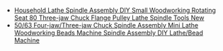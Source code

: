 - [Household Lathe Spindle Assembly DIY Small Woodworking Rotating Seat 80 Three-jaw Chuck Flange Pulley Lathe Spindle Tools New](https://www.aliexpress.us/item/3256807881155127.html)
- [50/63 Four-jaw/Three-jaw Chuck Spindle Assembly Mini Lathe Woodworking Beads Machine Spindle Assembly DIY Lathe/Bead Machine](https://www.aliexpress.us/item/3256804928351545.html)
